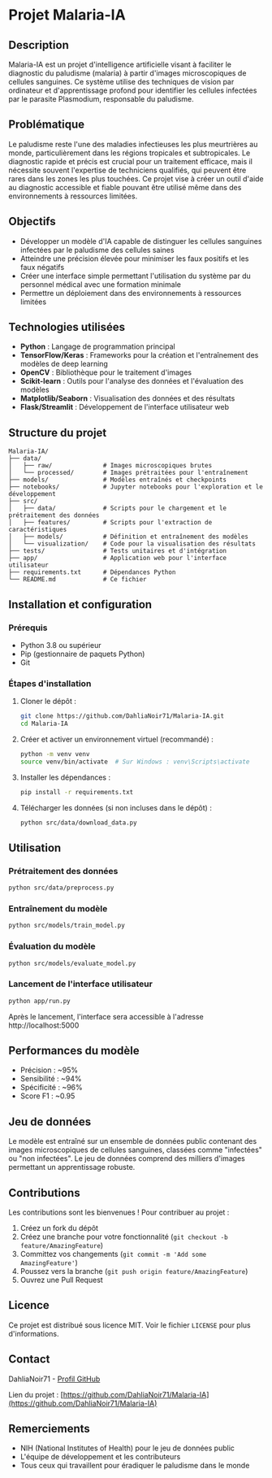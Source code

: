 # Projet Malaria-IA

## Description
Malaria-IA est un projet d'intelligence artificielle visant à faciliter le diagnostic du paludisme (malaria) à partir d'images microscopiques de cellules sanguines. Ce système utilise des techniques de vision par ordinateur et d'apprentissage profond pour identifier les cellules infectées par le parasite Plasmodium, responsable du paludisme.

## Problématique
Le paludisme reste l'une des maladies infectieuses les plus meurtrières au monde, particulièrement dans les régions tropicales et subtropicales. Le diagnostic rapide et précis est crucial pour un traitement efficace, mais il nécessite souvent l'expertise de techniciens qualifiés, qui peuvent être rares dans les zones les plus touchées. Ce projet vise à créer un outil d'aide au diagnostic accessible et fiable pouvant être utilisé même dans des environnements à ressources limitées.

## Objectifs
- Développer un modèle d'IA capable de distinguer les cellules sanguines infectées par le paludisme des cellules saines
- Atteindre une précision élevée pour minimiser les faux positifs et les faux négatifs
- Créer une interface simple permettant l'utilisation du système par du personnel médical avec une formation minimale
- Permettre un déploiement dans des environnements à ressources limitées

## Technologies utilisées
- **Python** : Langage de programmation principal
- **TensorFlow/Keras** : Frameworks pour la création et l'entraînement des modèles de deep learning
- **OpenCV** : Bibliothèque pour le traitement d'images
- **Scikit-learn** : Outils pour l'analyse des données et l'évaluation des modèles
- **Matplotlib/Seaborn** : Visualisation des données et des résultats
- **Flask/Streamlit** : Développement de l'interface utilisateur web

## Structure du projet
```
Malaria-IA/
├── data/
│   ├── raw/              # Images microscopiques brutes
│   └── processed/        # Images prétraitées pour l'entraînement
├── models/               # Modèles entraînés et checkpoints
├── notebooks/            # Jupyter notebooks pour l'exploration et le développement
├── src/
│   ├── data/             # Scripts pour le chargement et le prétraitement des données
│   ├── features/         # Scripts pour l'extraction de caractéristiques
│   ├── models/           # Définition et entraînement des modèles
│   └── visualization/    # Code pour la visualisation des résultats
├── tests/                # Tests unitaires et d'intégration
├── app/                  # Application web pour l'interface utilisateur
├── requirements.txt      # Dépendances Python
└── README.md             # Ce fichier
```

## Installation et configuration

### Prérequis
- Python 3.8 ou supérieur
- Pip (gestionnaire de paquets Python)
- Git

### Étapes d'installation
1. Cloner le dépôt :
   ```bash
   git clone https://github.com/DahliaNoir71/Malaria-IA.git
   cd Malaria-IA
   ```

2. Créer et activer un environnement virtuel (recommandé) :
   ```bash
   python -m venv venv
   source venv/bin/activate  # Sur Windows : venv\Scripts\activate
   ```

3. Installer les dépendances :
   ```bash
   pip install -r requirements.txt
   ```

4. Télécharger les données (si non incluses dans le dépôt) :
   ```bash
   python src/data/download_data.py
   ```

## Utilisation

### Prétraitement des données
```bash
python src/data/preprocess.py
```

### Entraînement du modèle
```bash
python src/models/train_model.py
```

### Évaluation du modèle
```bash
python src/models/evaluate_model.py
```

### Lancement de l'interface utilisateur
```bash
python app/run.py
```
Après le lancement, l'interface sera accessible à l'adresse http://localhost:5000

## Performances du modèle
- Précision : ~95%
- Sensibilité : ~94%
- Spécificité : ~96%
- Score F1 : ~0.95

## Jeu de données
Le modèle est entraîné sur un ensemble de données public contenant des images microscopiques de cellules sanguines, classées comme "infectées" ou "non infectées". Le jeu de données comprend des milliers d'images permettant un apprentissage robuste.

## Contributions
Les contributions sont les bienvenues ! Pour contribuer au projet :
1. Créez un fork du dépôt
2. Créez une branche pour votre fonctionnalité (`git checkout -b feature/AmazingFeature`)
3. Committez vos changements (`git commit -m 'Add some AmazingFeature'`)
4. Poussez vers la branche (`git push origin feature/AmazingFeature`)
5. Ouvrez une Pull Request

## Licence
Ce projet est distribué sous licence MIT. Voir le fichier `LICENSE` pour plus d'informations.

## Contact
DahliaNoir71 - [Profil GitHub](https://github.com/DahliaNoir71)

Lien du projet : [https://github.com/DahliaNoir71/Malaria-IA](https://github.com/DahliaNoir71/Malaria-IA)

## Remerciements
- NIH (National Institutes of Health) pour le jeu de données public
- L'équipe de développement et les contributeurs
- Tous ceux qui travaillent pour éradiquer le paludisme dans le monde
